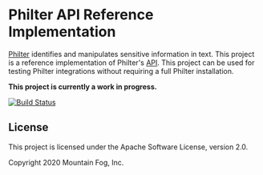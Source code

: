 # Philter API Reference Implementation

[Philter](https://www.mtnfog.com/products/philter/) identifies and manipulates sensitive information in text. This project is a reference implementation of Philter's [API](https://philter.mtnfog.com/api/). This project can be used for testing Philter integrations without requiring a full Philter installation.

**This project is currently a work in progress.**

[![Build Status](https://travis-ci.org/mtnfog/philter-api-ref.svg?branch=master)](https://travis-ci.org/mtnfog/philter-api-ref)

## License

This project is licensed under the Apache Software License, version 2.0.

Copyright 2020 Mountain Fog, Inc.